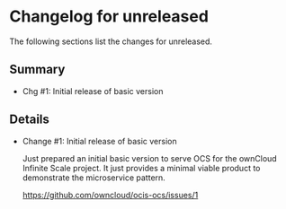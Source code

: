 # Changelog for unreleased

The following sections list the changes for unreleased.

## Summary

 * Chg #1: Initial release of basic version

## Details

 * Change #1: Initial release of basic version

   Just prepared an initial basic version to serve OCS for the ownCloud Infinite Scale project. It
   just provides a minimal viable product to demonstrate the microservice pattern.

   https://github.com/owncloud/ocis-ocs/issues/1



